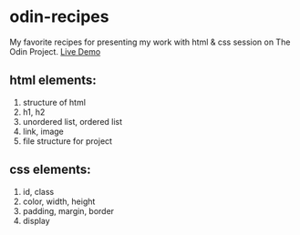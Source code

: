 # odin-recipes
My favorite recipes for presenting my work with html & css session on The Odin Project.
[Live Demo](https://vu3xk41997.github.io/odin-recipes/)
## html elements:
1. structure of html
2. h1, h2
3. unordered list, ordered list
4. link, image
5. file structure for project

## css elements:
1. id, class
2. color, width, height
3. padding, margin, border
4. display
